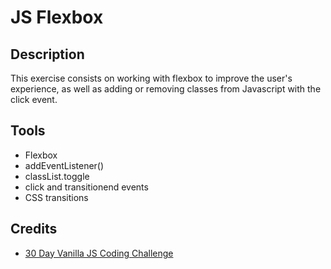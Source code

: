 # JS Flexbox

## Description

This exercise consists on working with flexbox to improve the user's experience, as well as adding or removing classes from Javascript with the click event.

## Tools

* Flexbox
* addEventListener()
* classList.toggle
* click and transitionend events
* CSS transitions

## Credits

* [30 Day Vanilla JS Coding Challenge](https://javascript30.com/)

